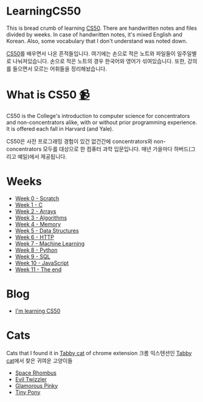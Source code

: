 # LearningCS50
This is bread crumb of learning [CS50](https://cs50.harvard.edu/). There are handwritten notes and files divided by weeks. In case of  handwritten notes, it's mixed English and Korean. Also, some vocabulary that I don't understand was noted down.

[CS50](https://cs50.harvard.edu/)를 배우면서 나온 흔적들입니다. 여기에는 손으로 적은 노트와 파일들이 일주일별로 나눠져있습니다. 손으로 적은 노트의 경우 한국어와 영어가 섞여있습니다. 또한, 강의를 들으면서 모르는 어휘들을 정리해놨습니다.

# What is CS50 [📹](https://youtu.be/LO26ThcsvF0)
CS50 is the College's introduction to computer science for concentrators and non-concentrators alike, with or without prior programming experience. It is offered each fall in Harvard (and Yale).

CS50은 사전 프로그래밍 경험이 있건 없건간에 concentrators와 non-concentrators 모두를 대상으로 한 컴퓨터 과학 입문입니다. 매년 가을마다 하버드(그리고 예일)에서 제공됩니다.

# Weeks
- [Week 0 - Scratch](/Week0)
- [Week 1 - C](/Week1)
- [Week 2 - Arrays](/Week2)
- [Week 3 - Algorithms](/Week3)
- [Week 4 - Memory](/Week4)
- [Week 5 - Data Structures](/Week5)
- [Week 6 - HTTP](/Week6)
- [Week 7 - Machine Learning](/Week7)
- [Week 8 - Python](/Week8)
- [Week 9 - SQL](/Week9)
- [Week 10 - JavaScript](/Week10)
- [Week 11 - The end](/Week11)

# Blog
- [I'm learning CS50](http://deeplucying.com/devdiary/im-learning-cs50/)

# Cats
Cats that I found it in [Tabby cat](http://tabbycats.club/) of chrome extension
크롬 익스텐션인 [Tabby cat](http://tabbycats.club/)에서 찾은 귀여운 고양이들
- [Space Rhombus](http://tabbycats.club/t8mzlm)
- [Evil Twizzler](http://tabbycats.club/g05i5p)
- [Glamorous Pinky](http://tabbycats.club/99h3u3)
- [Tiny Pony](http://tabbycats.club/jr3936)
